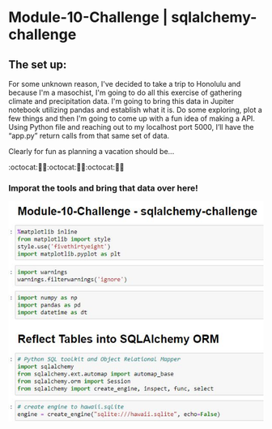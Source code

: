 # Module-10-Challenge | sqlalchemy-challenge



## The set up: 

For some unknown reason, I've decided to take a trip to Honolulu and because I'm a masochist, I'm going to do all this exercise of gathering climate and precipitation data. I'm going to bring this data in Jupiter notebook utilizing pandas and establish what it is. Do some exploring, plot a few things and then I'm going to come up with a fun idea of making a API. Using Python file and reaching out to my localhost port 5000, I’ll have the “app.py” return calls from that same set of data.
    
Clearly for fun as planning a vacation should be...
    
:octocat::panda_face::snake::octocat::panda_face::snake::octocat::panda_face::snake:


### Imporat the tools and bring that data over here!
 ![ERD](c10pic01.JPG)


